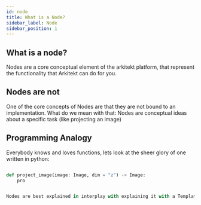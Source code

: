 ```yaml
---
id: node
title: What is a Node?
sidebar_label: Node
sidebar_position: 1
---
```


## What is a node?

Nodes are a core conceptual element of the arkitekt platform, that represent the
functionality that Arkitekt can do for you. 

## Nodes are not 

One of the core concepts of Nodes are that they are not bound to an implementation. What do we mean with that:
Nodes are conceptual ideas about a specific task (like projecting an image)


## Programming Analogy

Everybody knows and loves functions, lets look at the sheer glory of one written in python:

```python

def project_image(image: Image, dim = "z") -> Image:
    pro


Nodes are best explained in interplay with explaining it with a Template


